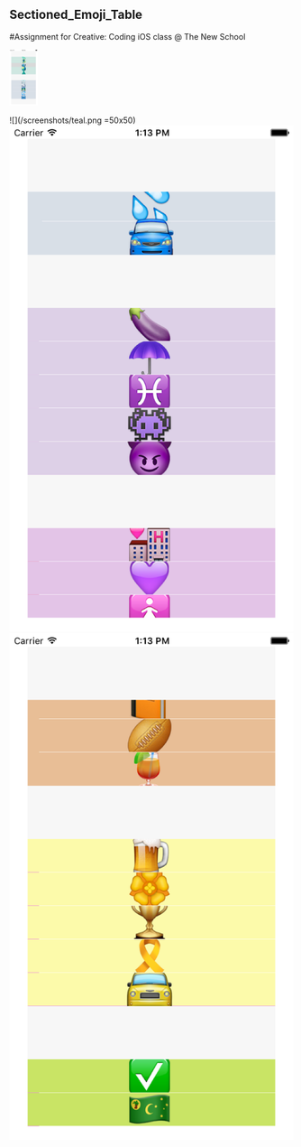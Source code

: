 ## Sectioned_Emoji_Table

#Assignment for Creative: Coding iOS class @ The New School


<img src="/screenshots/teal.png" width="50" height="100"/>

![](/screenshots/teal.png =50x50)
![](/screenshots/purple.png)
![](/screenshots/yellow.png)


